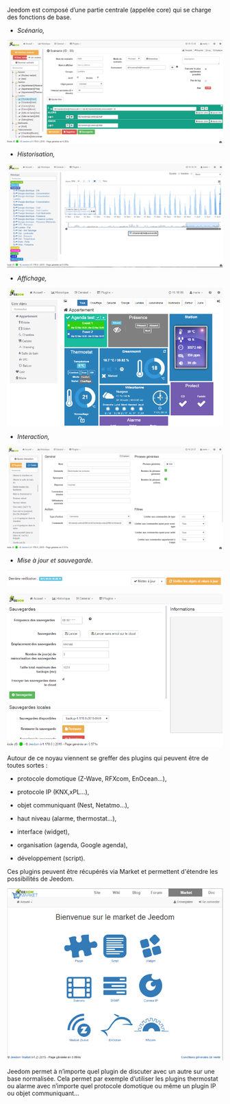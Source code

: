 Jeedom est composé d’une partie centrale (appelée core) qui se charge des fonctions de base.

-   *Scénario,*

![Page Scénario](../images/doc-presentation-scenario.png)

-   *Historisation,*

![Page Historique](../images/doc-presentation-historique.png)

-   *Affichage,*

![Page Dashboard](../images/doc-presentation-affichage.png)

-   *Interaction,*

![Page Interaction](../images/doc-presentation-interaction.png)

-   *Mise à jour et sauvegarde.*

![Page Mise à jour](../images/doc-presentation-maj.png)

![Page Sauvegarde](../images/doc-presentation-sauvegarde.png)

Autour de ce noyau viennent se greffer des plugins qui peuvent être de toutes sortes :

-   protocole domotique (Z-Wave, RFXcom, EnOcean…),

-   protocole IP (KNX,xPL…),

-   objet communiquant (Nest, Netatmo…),

-   haut niveau (alarme, thermostat…),

-   interface (widget),

-   organisation (agenda, Google agenda),

-   développement (script).

Ces plugins peuvent être récupérés via Market et permettent d'étendre les possibilités de Jeedom.

![Page Market](../images/doc-presentation-market.png)

Jeedom permet à n’importe quel plugin de discuter avec un autre sur une base normalisée. Cela permet par exemple d’utiliser les plugins thermostat ou alarme avec n’importe quel protocole domotique ou même un plugin IP ou objet communiquant…


